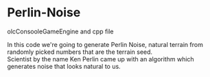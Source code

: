 # Perlin-Noise
olcConsooleGameEngine and cpp file

In this code we're going to generate Perlin Noise, natural terrain from randomly picked numbers that are the terrain seed. </br>
Scientist by the name Ken Perlin came up with an algorithm which generates noise that looks natural to us.
